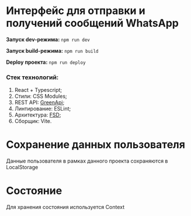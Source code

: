 # Интерфейс для отправки и получений сообщений WhatsApp

**Запуск dev-режима:**
`npm run dev`

**Запуск build-режима:**
`npm run build`

**Deploy проекта:**
`npm run deploy`

### Стек технологий:
1) React + Typescript;
2) Стили: CSS Modules;
3) REST API: [GreenApi](https://green-api.com/docs/api/);
4) Линтирование: ESLint;
5) Архитектура: [FSD](https://feature-sliced.design/);
6) Сборщик: Vite.

# Сохранение данных пользователя
Данные пользователя в рамках данного проекта сохраняются в LocalStorage

# Состояниe
Для хранения состояния используется Context
